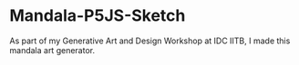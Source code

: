 # Mandala-P5JS-Sketch
As part of my Generative Art and Design Workshop at IDC IITB, I made this mandala art generator. 
